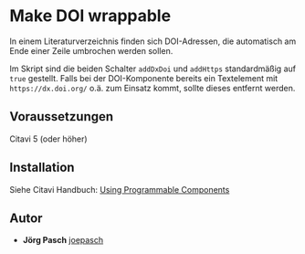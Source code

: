 # Make DOI wrappable

In einem Literaturverzeichnis finden sich DOI-Adressen, die automatisch am Ende einer Zeile umbrochen werden sollen.

Im Skript sind die beiden Schalter `addDxDoi` und `addHttps` standardmäßig auf `true` gestellt. Falls bei der DOI-Komponente bereits ein Textelement mit `https://dx.doi.org/` o.ä. zum Einsatz kommt, sollte dieses entfernt werden.

## Voraussetzungen
Citavi 5 (oder höher)

## Installation
Siehe Citavi Handbuch: [Using Programmable Components](https://www.citavi.com/programmable_components)

## Autor
* **Jörg Pasch** [joepasch](https://github.com/joepasch)
